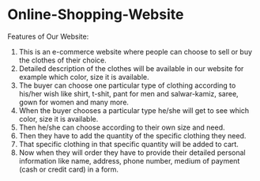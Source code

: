 # Online-Shopping-Website
Features of Our Website:
1.	This is an e-commerce website where people can choose to sell or buy the clothes of their choice.
2.	Detailed description of the clothes will be available in our website for example which color, size it is available.
3.	The buyer can choose one particular type of clothing according to his/her wish like shirt, t-shit, pant for men and salwar-kamiz, saree, gown for women and many more.
4.	When the buyer chooses a particular type he/she will get to see which color, size it is available.
5.	Then he/she can choose according to their own size and need.
6.	Then they have to add the quantity of the specific clothing they need.
7.	That specific clothing in that specific quantity will be added to cart.
8.	Now when they will order they have to provide their detailed personal information like name, address, phone number, medium of payment (cash or credit card) in a form.
